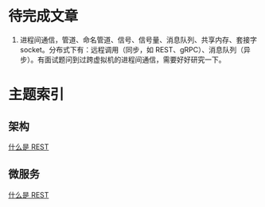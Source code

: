 # 待完成文章

1. 进程间通信，管道、命名管道、信号、信号量、消息队列、共享内存、套接字socket。分布式下有：远程调用（同步，如 REST、gRPC）、消息队列（异步）。有面试题问到过跨虚拟机的进程间通信，需要好好研究一下。

# 主题索引

## 架构

[什么是 REST](./什么是REST.md)

## 微服务

[什么是 REST](./什么是REST.md)